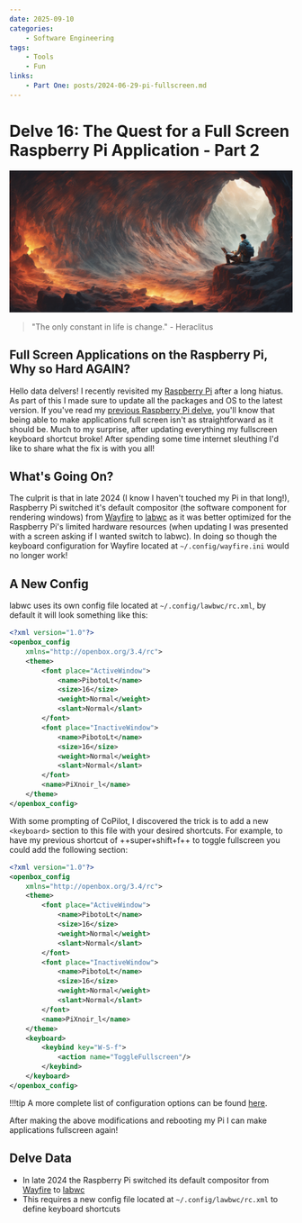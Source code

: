 ```yaml
---
date: 2025-09-10
categories: 
    - Software Engineering
tags: 
    - Tools 
    - Fun
links:
    - Part One: posts/2024-06-29-pi-fullscreen.md
---
```


# Delve 16: The Quest for a Full Screen Raspberry Pi Application - Part 2

![Banner](../assets/images/banners/delve16.png)

> "The only constant in life is change." - Heraclitus

## Full Screen Applications on the Raspberry Pi, Why so Hard AGAIN?

Hello data delvers! I recently revisited my [Raspberry Pi](https://www.raspberrypi.com/) after a long hiatus. As part of this I made sure to update all the packages and OS to the latest version. If you've read my [previous Raspberry Pi delve](2024-06-29-pi-fullscreen.md), you'll know that being able to make applications full screen isn't as straightforward as it should be. Much to my surprise, after updating everything my fullscreen keyboard shortcut broke! 
After spending some time internet sleuthing I'd like to share what the fix is with you all!

<!-- more -->

## What's Going On?

The culprit is that in late 2024 (I know I haven't touched my Pi in that long!), Raspberry Pi switched it's default compositor (the software component for rendering windows) from [Wayfire](https://wayfire.org/) to [labwc](https://labwc.github.io/) as it was better optimized for the Raspberry Pi's limited hardware resources (when updating I was presented with a screen asking if I wanted switch to labwc). In doing so though the keyboard configuration for Wayfire located at `~/.config/wayfire.ini` would no longer work!

## A New Config

labwc uses its own config file located at `~/.config/lawbwc/rc.xml`, by default it will look something like this:

```xml title="~/.config/lawbwc/rc.xml" linenums="1"
<?xml version="1.0"?>
<openbox_config
	xmlns="http://openbox.org/3.4/rc">
	<theme>
		<font place="ActiveWindow">
			<name>PibotoLt</name>
			<size>16</size>
			<weight>Normal</weight>
			<slant>Normal</slant>
		</font>
		<font place="InactiveWindow">
			<name>PibotoLt</name>
			<size>16</size>
			<weight>Normal</weight>
			<slant>Normal</slant>
		</font>
		<name>PiXnoir_l</name>
	</theme>
</openbox_config>
```

With some prompting of CoPilot, I discovered the trick is to add a new `<keyboard>` section to this file with your desired shortcuts. For example, to have my previous shortcut of ++super+shift+f++ to toggle fullscreen you could add the following section:

```xml title="~/.config/lawbwc/rc.xml" linenums="1" hl_lines="19-23"
<?xml version="1.0"?>
<openbox_config
	xmlns="http://openbox.org/3.4/rc">
	<theme>
		<font place="ActiveWindow">
			<name>PibotoLt</name>
			<size>16</size>
			<weight>Normal</weight>
			<slant>Normal</slant>
		</font>
		<font place="InactiveWindow">
			<name>PibotoLt</name>
			<size>16</size>
			<weight>Normal</weight>
			<slant>Normal</slant>
		</font>
		<name>PiXnoir_l</name>
	</theme>
	<keyboard>
		<keybind key="W-S-f">
  			<action name="ToggleFullscreen"/>
		</keybind>
	</keyboard>
</openbox_config>
```

!!!tip
    A more complete list of configuration options can be found [here](https://github.com/labwc/labwc/blob/master/docs/rc.xml.all).


After making the above modifications and rebooting my Pi I can make applications fullscreen again!

## Delve Data

* In late 2024 the Raspberry Pi switched its default compositor from [Wayfire](https://wayfire.org/) to [labwc](https://labwc.github.io/)
* This requires a new config file located at `~/.config/lawbwc/rc.xml` to define keyboard shortcuts